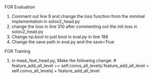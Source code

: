 FOR Evaluation
1. Comment out line 9 and change the loss function from the minimal implementation in solov2_head.py
2. change the loss in line 310 after commenting out the init loss in solov2_head.py
2. Change np.bool to just bool in eval.py in line 188
3. Change the save path in eval.py and the save=True

FOR Training
1. in mask_feat_head.py, Make the following change:
            # feature_add_all_level += self.convs_all_levels[i](input_p)
            feature_add_all_level = self.convs_all_levels[i](input_p) + feature_add_all_level
